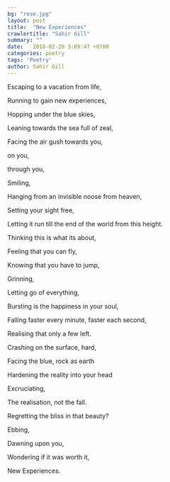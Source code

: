 ```yaml
---
bg: "rose.jpg"
layout: post
title:  "New Experiences"
crawlertitle: "Sahir Gill"
summary: ""
date:   2018-02-20 3:09:47 +0700
categories: poetry
tags: 'Poetry'
author: Sahir Gill
---
```


Escaping to a vacation from life,
<!--more-->
Running to gain new experiences,

Hopping under the blue skies,

Leaning towards the sea full of zeal,

Facing the air gush towards you,

on you,

through you,

Smiling,

Hanging from an invisible noose from heaven,

Setting your sight free,

Letting it run till the end of the world from this height.



Thinking this is what its about,

Feeling that you can fly,

Knowing that you have to jump,

Grinning,

Letting go of everything,

Bursting is the happiness in your soul,

Falling faster every minute, faster each second,

Realising that only a few left.



Crashing on the surface, hard,

Facing the blue, rock as earth

Hardening the reality into your head

Excruciating,

The realisation, not the fall.



Regretting the bliss in that beauty?

Ebbing,

Dawning upon you,

Wondering if it was worth it,

New Experiences.
